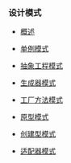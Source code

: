 ### 设计模式

* <a href="http://slogeor.com/2016/03/26/design-pattern-overview.html" target="_blank">概述</a>

* <a href="http://slogeor.com/2016/05/02/design-pattern-singleton.html" target="_blank">单例模式</a>

* <a href="http://slogeor.com/2016/05/08/abstract-factory.html" target="_blank">抽象工程模式</a>

* <a href="http://slogeor.com/2016/05/12/builder.html" target="_blank">生成器模式</a>

* <a href="http://slogeor.com/2016/05/18/factory-method.html" target="_blank">工厂方法模式</a>

* <a href="http://slogeor.com/2016/05/23/prototype-method.html" target="_blank">原型模式</a>

* <a href="http://slogeor.com/2016/06/18/create-pattern.html" target="_blank">创建型模式</a>

* <a href="http://slogeor.com/2016/07/10/adapter.html" target="_blank">适配器模式</a>

